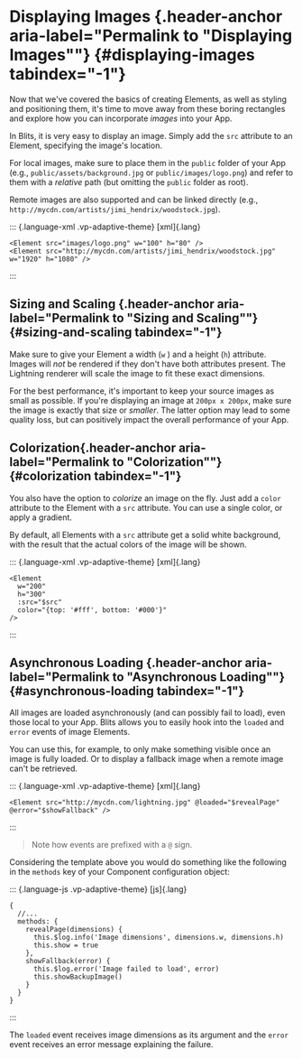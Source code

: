 # Displaying Images [​](#displaying-images){.header-anchor aria-label="Permalink to \"Displaying Images\""} {#displaying-images tabindex="-1"}

Now that we\'ve covered the basics of creating Elements, as well as
styling and positioning them, it\'s time to move away from these boring
rectangles and explore how you can incorporate *images* into your App.

In Blits, it is very easy to display an image. Simply add the `src`
attribute to an Element, specifying the image\'s location.

For local images, make sure to place them in the `public` folder of your
App (e.g., `public/assets/background.jpg` or `public/images/logo.png`)
and refer to them with a *relative* path (but omitting the `public`
folder as root).

Remote images are also supported and can be linked directly (e.g.,
`http://mycdn.com/artists/jimi_hendrix/woodstock.jpg`).

::: {.language-xml .vp-adaptive-theme}
[xml]{.lang}

``` {.shiki .shiki-themes .github-light .github-dark .vp-code tabindex="0"}
<Element src="images/logo.png" w="100" h="80" />
<Element src="http://mycdn.com/artists/jimi_hendrix/woodstock.jpg" w="1920" h="1080" />
```
:::

## Sizing and Scaling [​](#sizing-and-scaling){.header-anchor aria-label="Permalink to \"Sizing and Scaling\""} {#sizing-and-scaling tabindex="-1"}

Make sure to give your Element a width (`w` ) and a height (`h`)
attribute. Images will *not* be rendered if they don\'t have both
attributes present. The Lightning renderer will scale the image to fit
these exact dimensions.

For the best performance, it\'s important to keep your source images as
small as possible. If you\'re displaying an image at `200px x 200px`,
make sure the image is exactly that size or *smaller*. The latter option
may lead to some quality loss, but can positively impact the overall
performance of your App.

## Colorization [​](#colorization){.header-anchor aria-label="Permalink to \"Colorization\""} {#colorization tabindex="-1"}

You also have the option to *colorize* an image on the fly. Just add a
`color` attribute to the Element with a `src` attribute. You can use a
single color, or apply a gradient.

By default, all Elements with a `src` attribute get a solid white
background, with the result that the actual colors of the image will be
shown.

::: {.language-xml .vp-adaptive-theme}
[xml]{.lang}

``` {.shiki .shiki-themes .github-light .github-dark .vp-code tabindex="0"}
<Element
  w="200"
  h="300"
  :src="$src"
  color="{top: '#fff', bottom: '#000'}"
/>
```
:::

## Asynchronous Loading [​](#asynchronous-loading){.header-anchor aria-label="Permalink to \"Asynchronous Loading\""} {#asynchronous-loading tabindex="-1"}

All images are loaded asynchronously (and can possibly fail to load),
even those local to your App. Blits allows you to easily hook into the
`loaded` and `error` events of image Elements.

You can use this, for example, to only make something visible once an
image is fully loaded. Or to display a fallback image when a remote
image can\'t be retrieved.

::: {.language-xml .vp-adaptive-theme}
[xml]{.lang}

``` {.shiki .shiki-themes .github-light .github-dark .vp-code tabindex="0"}
<Element src="http://mycdn.com/lightning.jpg" @loaded="$revealPage" @error="$showFallback" />
```
:::

> Note how events are prefixed with a `@` sign.

Considering the template above you would do something like the following
in the `methods` key of your Component configuration object:

::: {.language-js .vp-adaptive-theme}
[js]{.lang}

``` {.shiki .shiki-themes .github-light .github-dark .vp-code tabindex="0"}
{
  //...
  methods: {
    revealPage(dimensions) {
      this.$log.info('Image dimensions', dimensions.w, dimensions.h)
      this.show = true
    },
    showFallback(error) {
      this.$log.error('Image failed to load', error)
      this.showBackupImage()
    }
  }
}
```
:::

The `loaded` event receives image dimensions as its argument and the
`error` event receives an error message explaining the failure.

